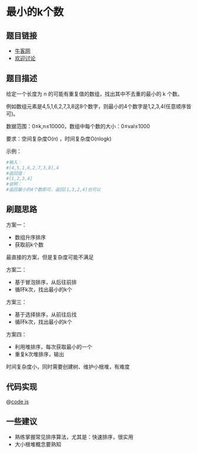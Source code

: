 # 最小的k个数

## 题目链接

- [牛客网](https://www.nowcoder.com/practice/6a296eb82cf844ca8539b57c23e6e9bf)
- [欢迎讨论]()

## 题目描述

给定一个长度为 n 的可能有重复值的数组，找出其中不去重的最小的 k 个数。

例如数组元素是4,5,1,6,2,7,3,8这8个数字，则最小的4个数字是1,2,3,4(任意顺序皆可)。

数据范围：0≤k,n≤10000，数组中每个数的大小：0≤val≤1000

要求：空间复杂度O(n) ，时间复杂度O(nlogk)

示例：

```bash
#输入：
#[4,5,1,6,2,7,3,8],4
#返回值：
#[1,2,3,4]
#说明：
#返回最小的4个数即可，返回[1,3,2,4]也可以
```

## 刷题思路

方案一：

- 数组升序排序
- 获取前k个数

最直接的方案，但是复杂度可能不满足

方案二：

- 基于冒泡排序，从后往前排
- 循环k次，找出最小的k个

方案三：

- 基于选择排序，从前往后找
- 循环k次，找出最小的k个

方案四：

- 利用堆排序，每次获取最小的一个
- 重复k次堆排序，输出

时间复杂度小，同时需要创建树、维护小根堆，有难度

## 代码实现

@[code js](@code/algorithm/剑指/栈队列堆/getLeastNumbers.js)

## 一些建议

- 熟练掌握常见排序算法，尤其是：快速排序，很实用
- 大小根堆概念要熟知
